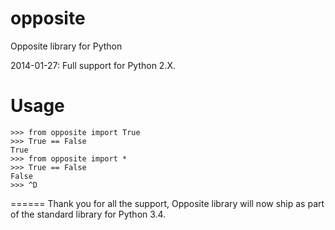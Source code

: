 opposite
========

Opposite library for Python

2014-01-27: Full support for Python 2.X.

Usage
========

```
>>> from opposite import True
>>> True == False
True
>>> from opposite import *
>>> True == False
False
>>> ^D
```

======
Thank you for all the support, Opposite library will now ship as part of the standard library for Python 3.4.
